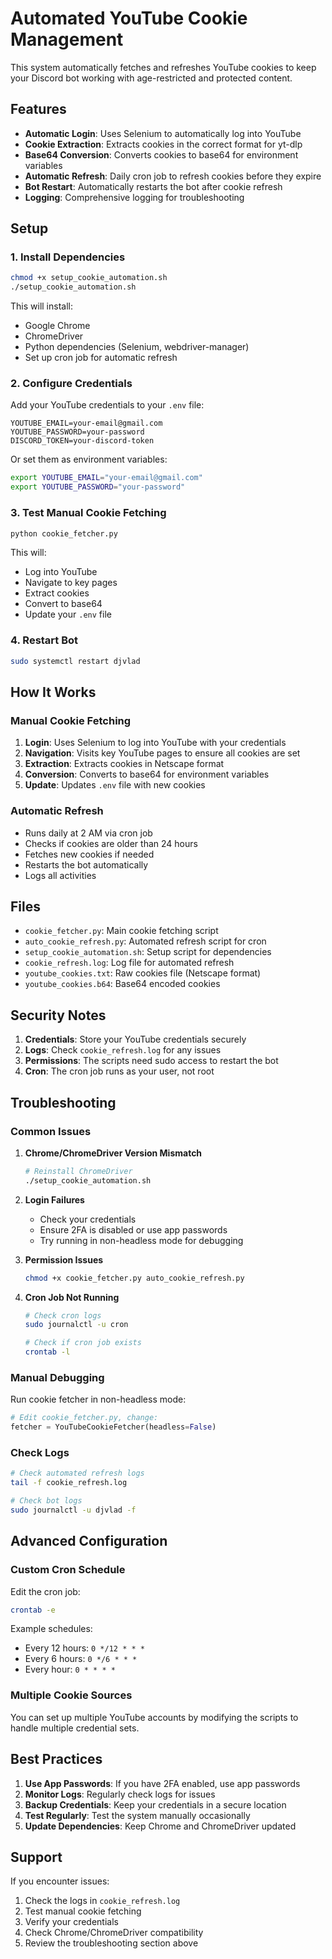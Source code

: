 # Automated YouTube Cookie Management

This system automatically fetches and refreshes YouTube cookies to keep your Discord bot working with age-restricted and protected content.

## Features

- **Automatic Login**: Uses Selenium to automatically log into YouTube
- **Cookie Extraction**: Extracts cookies in the correct format for yt-dlp
- **Base64 Conversion**: Converts cookies to base64 for environment variables
- **Automatic Refresh**: Daily cron job to refresh cookies before they expire
- **Bot Restart**: Automatically restarts the bot after cookie refresh
- **Logging**: Comprehensive logging for troubleshooting

## Setup

### 1. Install Dependencies

```bash
chmod +x setup_cookie_automation.sh
./setup_cookie_automation.sh
```

This will install:
- Google Chrome
- ChromeDriver
- Python dependencies (Selenium, webdriver-manager)
- Set up cron job for automatic refresh

### 2. Configure Credentials

Add your YouTube credentials to your `.env` file:

```env
YOUTUBE_EMAIL=your-email@gmail.com
YOUTUBE_PASSWORD=your-password
DISCORD_TOKEN=your-discord-token
```

Or set them as environment variables:

```bash
export YOUTUBE_EMAIL="your-email@gmail.com"
export YOUTUBE_PASSWORD="your-password"
```

### 3. Test Manual Cookie Fetching

```bash
python cookie_fetcher.py
```

This will:
- Log into YouTube
- Navigate to key pages
- Extract cookies
- Convert to base64
- Update your `.env` file

### 4. Restart Bot

```bash
sudo systemctl restart djvlad
```

## How It Works

### Manual Cookie Fetching

1. **Login**: Uses Selenium to log into YouTube with your credentials
2. **Navigation**: Visits key YouTube pages to ensure all cookies are set
3. **Extraction**: Extracts cookies in Netscape format
4. **Conversion**: Converts to base64 for environment variables
5. **Update**: Updates `.env` file with new cookies

### Automatic Refresh

- Runs daily at 2 AM via cron job
- Checks if cookies are older than 24 hours
- Fetches new cookies if needed
- Restarts the bot automatically
- Logs all activities

## Files

- `cookie_fetcher.py`: Main cookie fetching script
- `auto_cookie_refresh.py`: Automated refresh script for cron
- `setup_cookie_automation.sh`: Setup script for dependencies
- `cookie_refresh.log`: Log file for automated refresh
- `youtube_cookies.txt`: Raw cookies file (Netscape format)
- `youtube_cookies.b64`: Base64 encoded cookies

## Security Notes

1. **Credentials**: Store your YouTube credentials securely
2. **Logs**: Check `cookie_refresh.log` for any issues
3. **Permissions**: The scripts need sudo access to restart the bot
4. **Cron**: The cron job runs as your user, not root

## Troubleshooting

### Common Issues

1. **Chrome/ChromeDriver Version Mismatch**
   ```bash
   # Reinstall ChromeDriver
   ./setup_cookie_automation.sh
   ```

2. **Login Failures**
   - Check your credentials
   - Ensure 2FA is disabled or use app passwords
   - Try running in non-headless mode for debugging

3. **Permission Issues**
   ```bash
   chmod +x cookie_fetcher.py auto_cookie_refresh.py
   ```

4. **Cron Job Not Running**
   ```bash
   # Check cron logs
   sudo journalctl -u cron
   
   # Check if cron job exists
   crontab -l
   ```

### Manual Debugging

Run cookie fetcher in non-headless mode:

```python
# Edit cookie_fetcher.py, change:
fetcher = YouTubeCookieFetcher(headless=False)
```

### Check Logs

```bash
# Check automated refresh logs
tail -f cookie_refresh.log

# Check bot logs
sudo journalctl -u djvlad -f
```

## Advanced Configuration

### Custom Cron Schedule

Edit the cron job:

```bash
crontab -e
```

Example schedules:
- Every 12 hours: `0 */12 * * *`
- Every 6 hours: `0 */6 * * *`
- Every hour: `0 * * * *`

### Multiple Cookie Sources

You can set up multiple YouTube accounts by modifying the scripts to handle multiple credential sets.

## Best Practices

1. **Use App Passwords**: If you have 2FA enabled, use app passwords
2. **Monitor Logs**: Regularly check logs for issues
3. **Backup Credentials**: Keep your credentials in a secure location
4. **Test Regularly**: Test the system manually occasionally
5. **Update Dependencies**: Keep Chrome and ChromeDriver updated

## Support

If you encounter issues:

1. Check the logs in `cookie_refresh.log`
2. Test manual cookie fetching
3. Verify your credentials
4. Check Chrome/ChromeDriver compatibility
5. Review the troubleshooting section above 